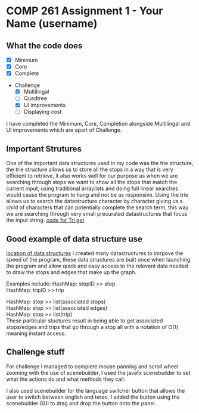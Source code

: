 # COMP 261 Assignment 1 - Your Name (username)

## What the code does
* [x] Minimum
* [x] Core
* [x] Complete
* Challenge
   * [x] Multilingal
   * [ ] Quadtree
   * [x] UI improvements
   * [ ] Displaying cost

I have completed the Minimum, Core, Completion alongside Multilingal and UI improvements which are apart of Challenge.


## Important Strutures
One of the important data structures used in my code was the trie structure, the trie structure allows us to store all the stops in a way that is very efficient to retrieve, it also works well for our purpose as when we are searching through stops we want to show all the stops that match the current input, using traditional arraylists and doing full linear searches would cause the program to hang and not be as responsive. Using the trie allows us to search the datastructure character by character giving us a child of characters that can potentially complete the search term, this way we are searching through very small precurated datastructures that focus the input string.  [code for Tri get](/src/comp261/assig1/Trie.java#L41-54)

## Good example of data structure use
[location of data structures](/src/comp261/assig1/Graph.java#L10-18)
I created many datastructures to imrpove the speed of the program, these data structures are built once when launching the program and allow quick and easy access to the relevant data needed to draw the stops and edges that make up the graph.

Examples include:
HashMap: stopID >> stop
<br>
HashMap: tripID >> trip

HashMap: stop >> list(associated stops)
<br>
HashMap: stop >> list(associated edges)
<br>
HashMap: stop >> list(trip)
<br>
These particular stuctures result in being able to get associated stops/edges and trips that go through a stop all with a notation of O(1) meaning instant access.

## Challenge stuff
For challenge I managed to complete mouse panning and scroll wheel zooming with the use of scenebuilder, I used the javafx scenebuilder to set what the actions do and what methods they call.

I also used scenebuilder for the language switcher button that allows the user to switch between english and tereo, I added the button using the scenebuilder GUI to drag and drop the button onto the panel.
